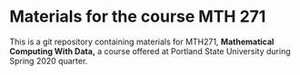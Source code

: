 # Materials for the course MTH 271

This is a git repository containing  materials for MTH271, **Mathematical
Computing With Data,** a course offered at Portland State University
during Spring 2020 quarter.
